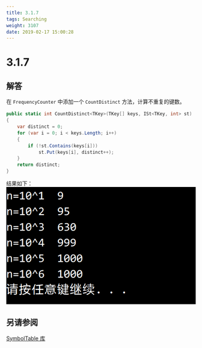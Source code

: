 ```yaml
---
title: 3.1.7
tags: Searching
weight: 3107
date: 2019-02-17 15:00:28
---
```


# 3.1.7


## 解答

在 `FrequencyCounter` 中添加一个 `CountDistinct` 方法，计算不重复的键数。

```csharp
public static int CountDistinct<TKey>(TKey[] keys, ISt<TKey, int> st)
{
    var distinct = 0;
    for (var i = 0; i < keys.Length; i++)
    {
        if (!st.Contains(keys[i]))
            st.Put(keys[i], distinct++);
    }
    return distinct;
}
```

结果如下：
![](/resources/3-1-7/1.png)

## 另请参阅

[SymbolTable 库](https://github.com/ikesnowy/Algorithms-4th-Edition-in-Csharp/tree/master/3%20Searching/3.1/SymbolTable)

